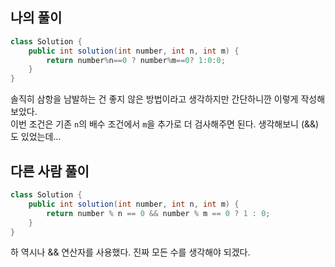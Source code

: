 ## 나의 풀이
```java
class Solution {
    public int solution(int number, int n, int m) {
        return number%n==0 ? number%m==0? 1:0:0;
    }
}
```
솔직히 삼항을 남발하는 건 좋지 않은 방법이라고 생각하지만 간단하니깐 이렇게 작성해보았다.  
이번 조건은 기존 `n`의 배수 조건에서 `m`을 추가로 더 검사해주면 된다. 생각해보니 (&&)도 있었는데...  

## 다른 사람 풀이
```java
class Solution {
    public int solution(int number, int n, int m) {
        return number % n == 0 && number % m == 0 ? 1 : 0;
    }
}
```

하 역시나 && 연산자를 사용했다. 진짜 모든 수를 생각해야 되겠다.